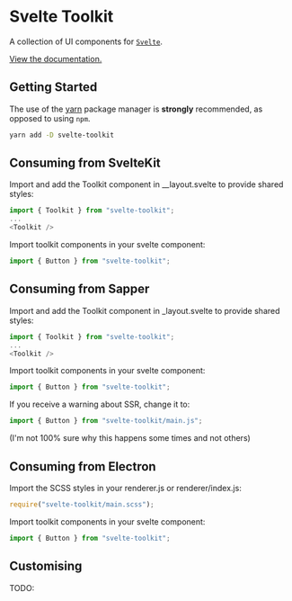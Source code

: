 # Svelte Toolkit

A collection of UI components for [`Svelte`](https://svelte.dev/).

[View the documentation.](https://andrewjk.github.io/svelte-toolkit-docs/)

## Getting Started

The use of the [yarn](https://yarnpkg.com/) package manager is **strongly** recommended, as opposed to using `npm`.

```bash
yarn add -D svelte-toolkit
```

## Consuming from SvelteKit

Import and add the Toolkit component in \_\_layout.svelte to provide shared styles:

```javascript
import { Toolkit } from "svelte-toolkit";
...
<Toolkit />
```

Import toolkit components in your svelte component:

```javascript
import { Button } from "svelte-toolkit";
```

## Consuming from Sapper

Import and add the Toolkit component in \_layout.svelte to provide shared styles:

```javascript
import { Toolkit } from "svelte-toolkit";
...
<Toolkit />
```

Import toolkit components in your svelte component:

```javascript
import { Button } from "svelte-toolkit";
```

If you receive a warning about SSR, change it to:

```javascript
import { Button } from "svelte-toolkit/main.js";
```

(I'm not 100% sure why this happens some times and not others)

## Consuming from Electron

Import the SCSS styles in your renderer.js or renderer/index.js:

```javascript
require("svelte-toolkit/main.scss");
```

Import toolkit components in your svelte component:

```javascript
import { Button } from "svelte-toolkit";
```

## Customising

TODO:
